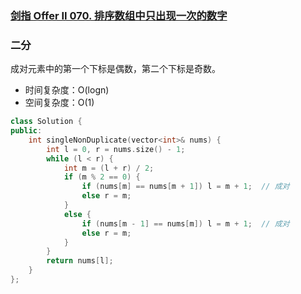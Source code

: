 ### [剑指 Offer II 070. 排序数组中只出现一次的数字](https://leetcode.cn/problems/skFtm2/)

### 二分

成对元素中的第一个下标是偶数，第二个下标是奇数。

- 时间复杂度：O(logn)
- 空间复杂度：O(1)

```c++
class Solution {
public:
    int singleNonDuplicate(vector<int>& nums) {
        int l = 0, r = nums.size() - 1;
        while (l < r) {
            int m = (l + r) / 2;
            if (m % 2 == 0) {
                if (nums[m] == nums[m + 1]) l = m + 1;  // 成对
                else r = m;
            }
            else {
                if (nums[m - 1] == nums[m]) l = m + 1;  // 成对
                else r = m;
            }
        }
        return nums[l];
    }
};
```
